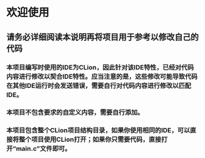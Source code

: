# 欢迎使用
## 请务必详细阅读本说明再将项目用于参考以修改自己的代码
### 本项目编写时使用的IDE为CLion，因此针对该IDE特性，已经对代码内容进行修改以契合IDE特性。应当注意的是，这些修改可能导致代码在其他IDE运行时会发送错误，需要自行对代码内容进行修改以匹配IDE。
### 本项目不包含要求的自定义内容，需要自行添加。
### 本项目包含整个CLion项目结构目录，如果你使用相同的IDE，可以直接将整个项目使用CLion打开；如果你只需要代码，直接打开“main.c”文件即可。